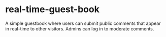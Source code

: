 # real-time-guest-book
A simple guestbook where users can submit public comments that appear in real-time to other visitors. Admins can log in to moderate comments.
